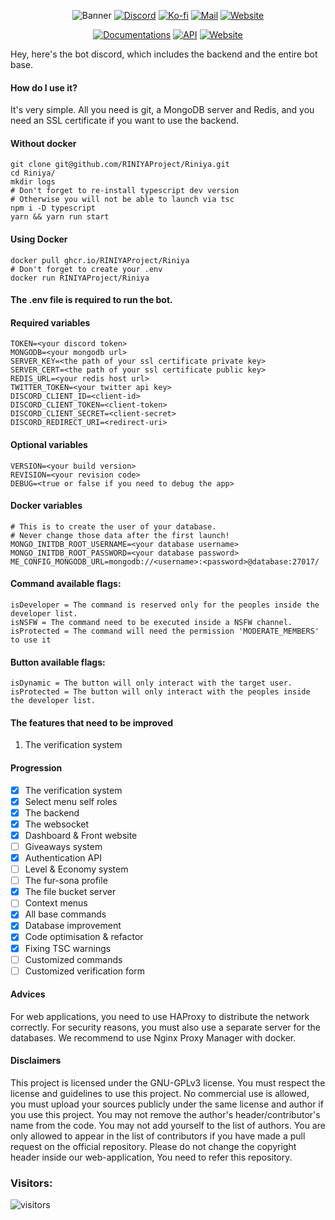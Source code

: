 <p align="center">
    <img src="https://cdn.discordapp.com/attachments/753743737901023242/1075359964517896192/github-header-image1.png" alt="Banner" />
    <a href="https://discord.gg/tnu9B47Tqx"><img src="https://img.shields.io/badge/Discord-5764F4?&style=flat-square&logo=Discord&logoColor=white" alt="Discord" /></a>
    <a href="https://ko-fi.com/vakea"><img src="https://img.shields.io/badge/Buy_Me_A_Coffee-FF5E5B?&style=flat-square&logo=ko-fi&logoColor=white" alt="Ko-fi" /></a>
    <a href="mailto:farfy.dev@gmail.com"><img src="https://img.shields.io/badge/Email-181717.svg?style=flat-square&logo=GMail&logoColor=white" alt="Mail" /></a>
    <a href="https://www.riniya.uk"><img src="https://img.shields.io/badge/Website-181717?&style=flat-square&logo=Slashdot&logoColor=white" alt="Website" /></a>
</p>

<p align="center">
    <a href="https://docs.riniya.uk"><img src="https://img.shields.io/badge/Documentations-9766F5?&style=flat-square&logo=Json&logoColor=white" alt="Documentations" /></a>
    <a href="https://api.riniya.uk"><img src="https://img.shields.io/badge/API-9766F5?&style=flat-square&logo=smart&logoColor=white" alt="API" /></a>
    <a href="https://status.riniya.uk"><img src="https://img.shields.io/badge/Status-9766F5?&style=flat-square&logo=skynet&logoColor=white" alt="Website" /></a>
</p>

Hey, here's the bot discord, which includes the backend and the entire bot base.
 
#### How do I use it?
It's very simple. All you need is git, a MongoDB server and Redis, and you need an SSL certificate if you want to use the backend.

#### Without docker
```
git clone git@github.com/RINIYAProject/Riniya.git
cd Riniya/
mkdir logs
# Don't forget to re-install typescript dev version
# Otherwise you will not be able to launch via tsc
npm i -D typescript
yarn && yarn run start
```

#### Using Docker
```
docker pull ghcr.io/RINIYAProject/Riniya
# Don't forget to create your .env
docker run RINIYAProject/Riniya 
```

#### The .env file is required to run the bot.
#### Required variables
```env
TOKEN=<your discord token>
MONGODB=<your mongodb url>
SERVER_KEY=<the path of your ssl certificate private key>
SERVER_CERT=<the path of your ssl certificate public key>
REDIS_URL=<your redis host url>
TWITTER_TOKEN=<your twitter api key>
DISCORD_CLIENT_ID=<client-id>
DISCORD_CLIENT_TOKEN=<client-token>
DISCORD_CLIENT_SECRET=<client-secret>
DISCORD_REDIRECT_URI=<redirect-uri>
```

#### Optional variables
```env
VERSION=<your build version>
REVISION=<your revision code>
DEBUG=<true or false if you need to debug the app> 
```

#### Docker variables
```env
# This is to create the user of your database.
# Never change those data after the first launch!
MONGO_INITDB_ROOT_USERNAME=<your database username>
MONGO_INITDB_ROOT_PASSWORD=<your database password>
ME_CONFIG_MONGODB_URL=mongodb://<username>:<password>@database:27017/
```

#### Command available flags:
```
isDeveloper = The command is reserved only for the peoples inside the developer list.
isNSFW = The command need to be executed inside a NSFW channel.
isProtected = The command will need the permission 'MODERATE_MEMBERS' to use it
```

#### Button available flags:
```
isDynamic = The button will only interact with the target user.
isProtected = The button will only interact with the peoples inside the developer list.
```

#### The features that need to be improved
1. The verification system

#### Progression
- [X] The verification system
- [X] Select menu self roles
- [X] The backend
- [X] The websocket
- [X] Dashboard & Front website
- [ ] Giveaways system
- [X] Authentication API
- [ ] Level & Economy system
- [ ] The fur-sona profile
- [X] The file bucket server
- [ ] Context menus
- [X] All base commands
- [X] Database improvement
- [X] Code optimisation & refactor
- [X] Fixing TSC warnings
- [ ] Customized commands
- [ ] Customized verification form

#### Advices
For web applications, you need to use HAProxy to distribute the network correctly.
For security reasons, you must also use a separate server for the databases.
We recommend to use Nginx Proxy Manager with docker.

#### Disclaimers
This project is licensed under the GNU-GPLv3 license. You must respect the license and guidelines to use this project. 
No commercial use is allowed, you must upload your sources publicly under the same license and author if you use this project. 
You may not remove the author's header/contributor's name from the code.
You may not add yourself to the list of authors. You are only allowed to appear in the list of contributors if you have made a pull request on the official repository.
Please do not change the copyright header inside our web-application, You need to refer this repository.

### Visitors:
<img src="https://visitor-badge.laobi.icu/badge?page_id=RINIYAProject&left_color=black&right_color=black&left_text=Visitors" alt="visitors"/>
